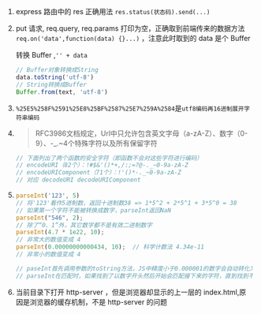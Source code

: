 1. express 路由中的 res 正确用法 `res.status(状态码).send(...)`
2. put 请求, req.query, req.params 打印为空，正确取到前端传来的数据方法 `req.on('data',function(data) {}...)` ，注意此时取到的 data 是个 Buffer

   转换 Buffer ,`'' + data`

   ```js
   // Buffer对象转换成String
   data.toString('utf-8')
   // String转换成Buffer
   Buffer.from(text, 'utf-8')
   ```
3. `%25E5%258F%2591%25E8%25BF%2587%25E7%259A%2584`是`utf8编码再16进制展开字符串编码`
4. >RFC3986文档规定，Url中只允许包含英文字母（a-zA-Z）、数字（0-9）、-_.~4个特殊字符以及所有保留字符

    ```js
    // 下面列出了两个函数的安全字符（即函数不会对这些字符进行编码）
    // encodeURI（82个）：!#$&'()*+,/:;=?@-._~0-9a-zA-Z
    // encodeURIComponent（71个）：!'()*-._~0-9a-zA-Z
    // 对应 decodeURI decodeURIComponent
    ```
5. 
    ```js
    parseInt('123', 5) 
    // 将'123'看作5进制数，返回十进制数38 => 1*5^2 + 2*5^1 + 3*5^0 = 38
    // 如果第一个字符不能被转换成数字，parseInt返回NaN
    parseInt("546", 2);   
    // 除了“0、1”外，其它数字都不是有效二进制数字
    parseInt(4.7 * 1e22, 10); 
    // 非常大的数值变成 4
    parseInt(0.00000000000434, 10);  // 科学计数法 4.34e-11
    // 非常小的数值变成 4

    // paseInt首先调用参数的toString方法，JS中精度小于0.000001的数字会自动转化为科学计数的字符串(1e-6)
    // parseInt在匹配时，如果找到了以数字开头然后开始会匹配接下来的字符，直到找到不是数字的字符结束，然后输出匹配到的数字
    ```
6. 当前目录下打开 http-server ，但是浏览器却显示的上一层的 index.html,原因是浏览器的缓存机制，不是 http-server 的问题
    
    
